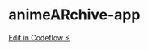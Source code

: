 # animeARchive-app

[Edit in Codeflow ⚡️](https://stackblitz.com/~/github.com/SghiriAbderrahim/animeARchive-app)